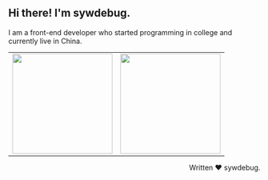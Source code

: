 ## Hi there! I'm sywdebug.

I am a front-end developer who started programming in college and currently live in China.

<html>
  <table style="margin:auto">
    <tr>
      <td><img src="https://github-readme-stats.vercel.app/api?username=sywdebug&show_icons=true" height="200px" /></td>
      <td><img src="https://github-readme-stats.vercel.app/api/top-langs/?username=sywdebug&layout=compact" height="200px" /></td>
    </tr>
  </table>
</html>
<!-- &locale=cn -->


<p align="right">Written ❤️ sywdebug.</p>
